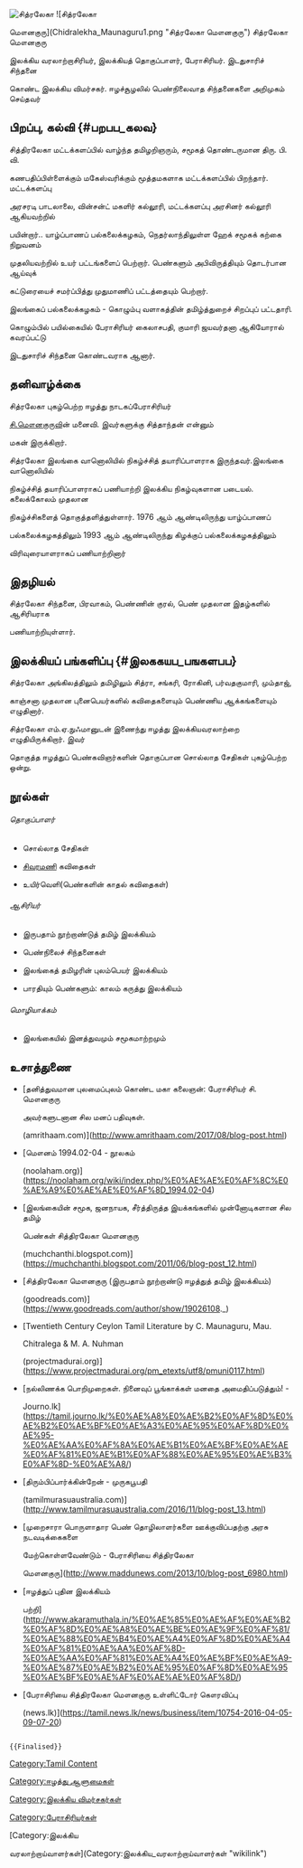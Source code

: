 ![சித்ரலேகா](சித்ரலேகா2.jpg "சித்ரலேகா") ![சித்ரலேகா
மௌனகுரு](Chidralekha_Maunaguru1.png "சித்ரலேகா மௌனகுரு") சித்ரலேகா மௌனகுரு
இலக்கிய வரலாற்றாசிரியர், இலக்கியத் தொகுப்பாளர், பேராசிரியர். இடதுசாரிச் சிந்தனை
கொண்ட இலக்கிய விமர்சகர். ஈழச்சூழலில் பெண்நிலைவாத சிந்தனைகளை அறிமுகம் செய்தவர்

## பிறப்பு, கல்வி {#பறபப_கலவ}

சித்திரலேகா மட்டக்களப்பில் வாழ்ந்த தமிழறிஞரும், சமூகத் தொண்டருமான திரு. பி. வி.
கணபதிப்பிள்ளைக்கும் மகேஸ்வரிக்கும் மூத்தமகளாக மட்டக்களப்பில் பிறந்தார். மட்டக்களப்பு
அரசரடி பாடலாலை, வின்சன்ட் மகளிர் கல்லூரி, மட்டக்களப்பு அரசினர் கல்லூரி ஆகியவற்றில்
பயின்றார்.. யாழ்ப்பாணப் பல்கலைக்கழகம், நெதர்லாந்திலுள்ள ஹேக் சமூகக் கற்கை நிறுவனம்
முதலியவற்றில் உயர் பட்டங்களைப் பெற்றார். பெண்களும் அபிவிருத்தியும் தொடர்பான ஆய்வுக்
கட்டுரையைச் சமர்ப்பித்து முதுமாணிப் பட்டத்தையும் பெற்றார்.

இலங்கைப் பல்கலைக்கழகம் - கொழும்பு வளாகத்தின் தமிழ்த்துறைச் சிறப்புப் பட்டதாரி.
கொழும்பில் பயில்கையில் பேராசிரியர் கைலாசபதி, குமாரி ஜயவர்தனா ஆகியோரால் கவரப்பட்டு
இடதுசாரிச் சிந்தனை கொண்டவராக ஆனார்.

## தனிவாழ்க்கை

சித்ரலேகா புகழ்பெற்ற ஈழத்து நாடகப்பேராசிரியர்
[சி.மௌனகுருவ](சி.மௌனகுரு "wikilink")ின் மனைவி. இவர்களுக்கு சித்தாந்தன் என்னும்
மகன் இருக்கிறார்.

சித்ரலேகா இலங்கை வானொலியில் நிகழ்ச்சித் தயாரிப்பாளராக இருந்தவர்.இலங்கை வானொலியில்
நிகழ்ச்சித் தயாரிப்பாளராகப் பணியாற்றி இலக்கிய நிகழ்வுகளான படையல். கலைக்கோலம் முதலான
நிகழ்ச்சிகளைத் தொகுத்தளித்துள்ளார். 1976 ஆம் ஆண்டிலிருந்து யாழ்ப்பாணப்
பல்கலைக்கழகத்திலும் 1993 ஆம் ஆண்டிலிருந்து கிழக்குப் பல்கலைக்கழகத்திலும்
விரிவுரையாளராகப் பணியாற்றினார்

## இதழியல்

சித்ரலேகா சிந்தனை, பிரவாகம், பெண்ணின் குரல், பெண் முதலான இதழ்களில் ஆசிரியராக
பணியாற்றியுள்ளார்.

## இலக்கியப் பங்களிப்பு {#இலககயப_பஙகளபப}

சித்ரலேகா அங்கிலத்திலும் தமிழிலும் சித்ரா, சங்கரி, ரோகினி, பர்வதகுமாரி, மும்தாஜ்,
காஞ்சனா முதலான புனைபெயர்களில் கவிதைகளையும் பெண்ணிய ஆக்கங்களையும் எழுதினார்.

சித்ரலேகா எம்.ஏ.நுஃமானுடன் இணைந்து ஈழத்து இலக்கியவரலாற்றை எழுதியிருக்கிறார். இவர்
தொகுத்த ஈழத்துப் பெண்கவிஞர்களின் தொகுப்பான சொல்லாத சேதிகள் புகழ்பெற்ற ஒன்று.

## நூல்கள்

###### தொகுப்பாளர்

-   சொல்லாத சேதிகள்
-   [சிவரமணி](சிவரமணி "wikilink") கவிதைகள்
-   உயிர்வெளி(பெண்களின் காதல் கவிதைகள்)

###### ஆசிரியர்

-   இருபதாம் நூற்றாண்டுத் தமிழ் இலக்கியம்
-   பெண்நிலைச் சிந்தனைகள்
-   இலங்கைத் தமிழரின் புலம்பெயர் இலக்கியம்
-   பாரதியும் பெண்களும்: காலம் கருத்து இலக்கியம்

###### மொழியாக்கம்

-   இலங்கையில் இனத்துவமும் சமூகமாற்றமும்

## உசாத்துணை

-   [தனித்துவமான புலமைப்புலம் கொண்ட மகா கலைஞன்: பேராசிரியர் சி. மௌனகுரு
    அவர்களுடனான சில மனப் பதிவுகள்.
    (amrithaam.com)](http://www.amrithaam.com/2017/08/blog-post.html)
-   [மௌனம் 1994.02-04 - நூலகம்
    (noolaham.org)](https://noolaham.org/wiki/index.php/%E0%AE%AE%E0%AF%8C%E0%AE%A9%E0%AE%AE%E0%AF%8D_1994.02-04)
-   [இலங்கையின் சமூக, ஜனநாயக, சீர்த்திருத்த இயக்கங்களில் முன்னோடிகளான சில தமிழ்
    பெண்கள் சித்திரலேகா மௌனகுரு
    (muchchanthi.blogspot.com)](https://muchchanthi.blogspot.com/2011/06/blog-post_12.html)
-   [சித்திரலேகா மௌனகுரு (இருபதாம் நூற்றாண்டு ஈழத்துத் தமிழ் இலக்கியம்)
    (goodreads.com)](https://www.goodreads.com/author/show/19026108._)
-   [Twentieth Century Ceylon Tamil Literature by C. Maunaguru, Mau.
    Chitralega & M. A. Nuhman
    (projectmadurai.org)](https://www.projectmadurai.org/pm_etexts/utf8/pmuni0117.html)
-   [நல்லிணக்க பொறிமுறைகள். நினைவுப் பூங்காக்கள் மனதை அமைதிப்படுத்தும்! -
    Journo.lk](https://tamil.journo.lk/%E0%AE%A8%E0%AE%B2%E0%AF%8D%E0%AE%B2%E0%AE%BF%E0%AE%A3%E0%AE%95%E0%AF%8D%E0%AE%95-%E0%AE%AA%E0%AF%8A%E0%AE%B1%E0%AE%BF%E0%AE%AE%E0%AF%81%E0%AE%B1%E0%AF%88%E0%AE%95%E0%AE%B3%E0%AF%8D-%E0%AE%A8/)
-   [திரும்பிப்பார்க்கின்றேன் - முருகபூபதி
    (tamilmurasuaustralia.com)](http://www.tamilmurasuaustralia.com/2016/11/blog-post_13.html)
-   [முறைசாரா பொருளாதார பெண் தொழிலாளர்களை ஊக்குவிப்பதற்கு அரசு நடவடிக்கைகளை
    மேற்கொள்ளவேண்டும் - பேராசிரியை சித்திரலேகா
    மௌனகுரு](http://www.maddunews.com/2013/10/blog-post_6980.html)
-   [ஈழத்துப் புதின இலக்கியம்
    பற்றி](http://www.akaramuthala.in/%E0%AE%85%E0%AE%AF%E0%AE%B2%E0%AF%8D%E0%AE%A8%E0%AE%BE%E0%AE%9F%E0%AF%81/%E0%AE%88%E0%AE%B4%E0%AE%A4%E0%AF%8D%E0%AE%A4%E0%AF%81%E0%AE%AA%E0%AF%8D-%E0%AE%AA%E0%AF%81%E0%AE%A4%E0%AE%BF%E0%AE%A9-%E0%AE%87%E0%AE%B2%E0%AE%95%E0%AF%8D%E0%AE%95%E0%AE%BF%E0%AE%AF%E0%AE%AE%E0%AF%8D/)
-   [பேராசிரியை சித்திரலேகா மௌனகுரு உள்ளிட்டோர் கௌரவிப்பு
    (news.lk)](https://tamil.news.lk/news/business/item/10754-2016-04-05-09-07-20)

```{=mediawiki}
{{Finalised}}
```
[Category:Tamil Content](Category:Tamil_Content "wikilink")
[Category:ஈழத்து ஆளுமைகள்](Category:ஈழத்து_ஆளுமைகள் "wikilink")
[Category:இலக்கிய விமர்சகர்கள்](Category:இலக்கிய_விமர்சகர்கள் "wikilink")
[Category:பேராசிரியர்கள்](Category:பேராசிரியர்கள் "wikilink")
[Category:இலக்கிய
வரலாற்றாய்வாளர்கள்](Category:இலக்கிய_வரலாற்றாய்வாளர்கள் "wikilink")
